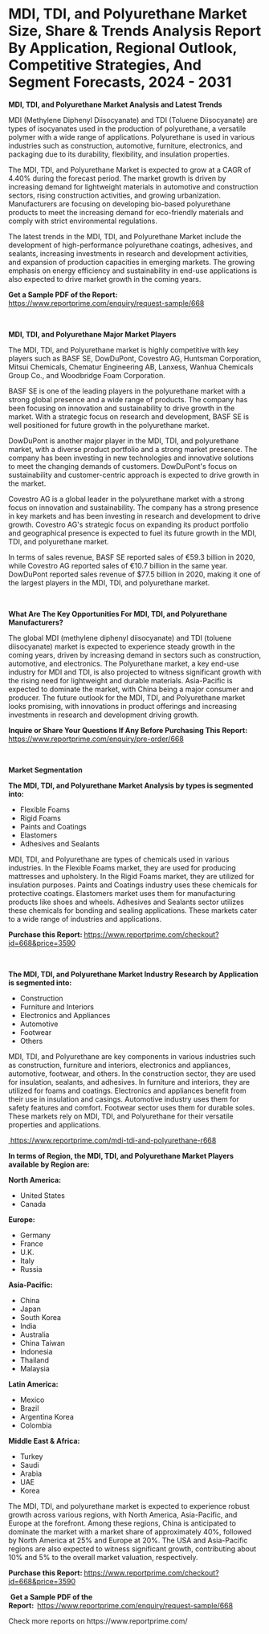 <p><h1>MDI, TDI, and Polyurethane Market Size, Share & Trends Analysis Report By Application, Regional Outlook, Competitive Strategies, And Segment Forecasts, 2024 - 2031</h1></p><p><strong>MDI, TDI, and Polyurethane Market Analysis and Latest Trends</strong></p>
<p><p>MDI (Methylene Diphenyl Diisocyanate) and TDI (Toluene Diisocyanate) are types of isocyanates used in the production of polyurethane, a versatile polymer with a wide range of applications. Polyurethane is used in various industries such as construction, automotive, furniture, electronics, and packaging due to its durability, flexibility, and insulation properties.</p><p>The MDI, TDI, and Polyurethane Market is expected to grow at a CAGR of 4.40% during the forecast period. The market growth is driven by increasing demand for lightweight materials in automotive and construction sectors, rising construction activities, and growing urbanization. Manufacturers are focusing on developing bio-based polyurethane products to meet the increasing demand for eco-friendly materials and comply with strict environmental regulations.</p><p>The latest trends in the MDI, TDI, and Polyurethane Market include the development of high-performance polyurethane coatings, adhesives, and sealants, increasing investments in research and development activities, and expansion of production capacities in emerging markets. The growing emphasis on energy efficiency and sustainability in end-use applications is also expected to drive market growth in the coming years.</p></p>
<p><strong>Get a Sample PDF of the Report:&nbsp;</strong> <a href="https://www.reportprime.com/enquiry/request-sample/668">https://www.reportprime.com/enquiry/request-sample/668</a></p>
<p>&nbsp;</p>
<p><strong>MDI, TDI, and Polyurethane Major Market Players</strong></p>
<p><p>The MDI, TDI, and Polyurethane market is highly competitive with key players such as BASF SE, DowDuPont, Covestro AG, Huntsman Corporation, Mitsui Chemicals, Chematur Engineering AB, Lanxess, Wanhua Chemicals Group Co., and Woodbridge Foam Corporation. </p><p>BASF SE is one of the leading players in the polyurethane market with a strong global presence and a wide range of products. The company has been focusing on innovation and sustainability to drive growth in the market. With a strategic focus on research and development, BASF SE is well positioned for future growth in the polyurethane market.</p><p>DowDuPont is another major player in the MDI, TDI, and polyurethane market, with a diverse product portfolio and a strong market presence. The company has been investing in new technologies and innovative solutions to meet the changing demands of customers. DowDuPont's focus on sustainability and customer-centric approach is expected to drive growth in the market.</p><p>Covestro AG is a global leader in the polyurethane market with a strong focus on innovation and sustainability. The company has a strong presence in key markets and has been investing in research and development to drive growth. Covestro AG's strategic focus on expanding its product portfolio and geographical presence is expected to fuel its future growth in the MDI, TDI, and polyurethane market.</p><p>In terms of sales revenue, BASF SE reported sales of €59.3 billion in 2020, while Covestro AG reported sales of €10.7 billion in the same year. DowDuPont reported sales revenue of $77.5 billion in 2020, making it one of the largest players in the MDI, TDI, and polyurethane market.</p></p>
<p>&nbsp;</p>
<p><strong>What Are The Key Opportunities For MDI, TDI, and Polyurethane Manufacturers?</strong></p>
<p><p>The global MDI (methylene diphenyl diisocyanate) and TDI (toluene diisocyanate) market is expected to experience steady growth in the coming years, driven by increasing demand in sectors such as construction, automotive, and electronics. The Polyurethane market, a key end-use industry for MDI and TDI, is also projected to witness significant growth with the rising need for lightweight and durable materials. Asia-Pacific is expected to dominate the market, with China being a major consumer and producer. The future outlook for the MDI, TDI, and Polyurethane market looks promising, with innovations in product offerings and increasing investments in research and development driving growth.</p></p>
<p><strong>Inquire or Share Your Questions If Any Before Purchasing This Report:</strong> <a href="https://www.reportprime.com/enquiry/pre-order/668">https://www.reportprime.com/enquiry/pre-order/668</a></p>
<p>&nbsp;</p>
<p><strong>Market Segmentation</strong></p>
<p><strong>The MDI, TDI, and Polyurethane Market Analysis by types is segmented into:</strong></p>
<p><ul><li>Flexible Foams</li><li>Rigid Foams</li><li>Paints and Coatings</li><li>Elastomers</li><li>Adhesives and Sealants</li></ul></p>
<p><p>MDI, TDI, and Polyurethane are types of chemicals used in various industries. In the Flexible Foams market, they are used for producing mattresses and upholstery. In the Rigid Foams market, they are utilized for insulation purposes. Paints and Coatings industry uses these chemicals for protective coatings. Elastomers market uses them for manufacturing products like shoes and wheels. Adhesives and Sealants sector utilizes these chemicals for bonding and sealing applications. These markets cater to a wide range of industries and applications.</p></p>
<p><strong>Purchase this Report:&nbsp;</strong><a href="https://www.reportprime.com/checkout?id=668&price=3590">https://www.reportprime.com/checkout?id=668&price=3590</a></p>
<p>&nbsp;</p>
<p><strong>The MDI, TDI, and Polyurethane Market Industry Research by Application is segmented into:</strong></p>
<p><ul><li>Construction</li><li>Furniture and Interiors</li><li>Electronics and Appliances</li><li>Automotive</li><li>Footwear</li><li>Others</li></ul></p>
<p><p>MDI, TDI, and Polyurethane are key components in various industries such as construction, furniture and interiors, electronics and appliances, automotive, footwear, and others. In the construction sector, they are used for insulation, sealants, and adhesives. In furniture and interiors, they are utilized for foams and coatings. Electronics and appliances benefit from their use in insulation and casings. Automotive industry uses them for safety features and comfort. Footwear sector uses them for durable soles. These markets rely on MDI, TDI, and Polyurethane for their versatile properties and applications.</p></p>
<p><a href="https://www.reportprime.com/mdi-tdi-and-polyurethane-r668">&nbsp;https://www.reportprime.com/mdi-tdi-and-polyurethane-r668</a></p>
<p><strong>In terms of Region, the MDI, TDI, and Polyurethane Market Players available by Region are:</strong></p>
<p>
    <p> <strong> North America: </strong>
        <ul>
            <li>United States</li>
            <li>Canada</li>
        </ul>
        </p> 
    <p> <strong> Europe: </strong>
        <ul>
            <li>Germany</li>
            <li>France</li>
            <li>U.K.</li>
            <li>Italy</li>
            <li>Russia</li>
        </ul>
        </p> 
    <p> <strong> Asia-Pacific: </strong>
        <ul>
            <li>China</li>
            <li>Japan</li>
            <li>South Korea</li>
            <li>India</li>
            <li>Australia</li>
            <li>China Taiwan</li>
            <li>Indonesia</li>
            <li>Thailand</li>
            <li>Malaysia</li>
        </ul>
        </p> 
    <p> <strong> Latin America: </strong>
        <ul>
            <li>Mexico</li>
            <li>Brazil</li>
            <li>Argentina Korea</li>
            <li>Colombia</li>
        </ul>
        </p> 
    <p> <strong> Middle East & Africa: </strong>
        <ul>
            <li>Turkey</li>
            <li>Saudi</li>
            <li>Arabia</li>
            <li>UAE</li>
            <li>Korea</li>
        </ul>
    </p>
    </p>
<p><p>The MDI, TDI, and polyurethane market is expected to experience robust growth across various regions, with North America, Asia-Pacific, and Europe at the forefront. Among these regions, China is anticipated to dominate the market with a market share of approximately 40%, followed by North America at 25% and Europe at 20%. The USA and Asia-Pacific regions are also expected to witness significant growth, contributing about 10% and 5% to the overall market valuation, respectively.</p></p>
<p><strong>Purchase this Report: </strong><a href="https://www.reportprime.com/checkout?id=668&price=3590">https://www.reportprime.com/checkout?id=668&price=3590</a></p>
<p>&nbsp;<strong>Get a Sample PDF of the Report:&nbsp;&nbsp;</strong><a href="https://www.reportprime.com/enquiry/request-sample/668">https://www.reportprime.com/enquiry/request-sample/668</a></p>
<p><strong></strong></p>
<p>Check more reports on https://www.reportprime.com/</p>
